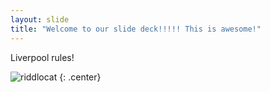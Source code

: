 ```yaml
---
layout: slide
title: "Welcome to our slide deck!!!!! This is awesome!"
---
```


Liverpool rules!

![riddlocat](https://octodex.github.com/images/riddlocat.png)
{: .center}
